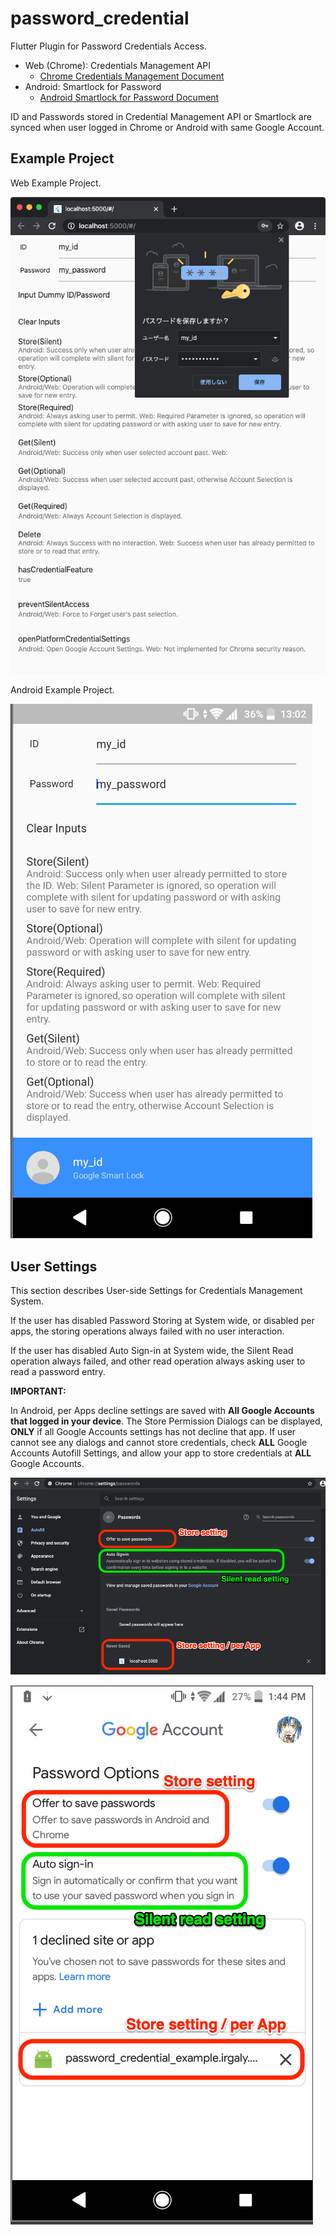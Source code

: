 # password_credential

Flutter Plugin for Password Credentials Access.

* Web (Chrome): Credentials Management API
    * [Chrome Credentials Management Document](https://developers.google.com/web/fundamentals/security/credential-management/retrieve-credentials?hl=en)
* Android: Smartlock for Password
    * [Android Smartlock for Password Document](https://developer.android.com/distribute/best-practices/develop/smart-lock-for-passwords)

ID and Passwords stored in Credential Management API or Smartlock are synced when user logged in Chrome or Android with same Google Account.

## Example Project

Web Example Project.

![web](doc/example_web.png)

Android Example Project.

![android](doc/example_android.png)

## User Settings

This section describes User-side Settings for Credentials Management System.

If the user has disabled Password Storing at System wide, or disabled per apps, the storing operations always failed with no user interaction.

If the user has disabled Auto Sign-in at System wide, the Silent Read operation always failed, and other read operation always asking user to read a password entry.

**IMPORTANT:**

In Android, per Apps decline settings are saved with **All Google Accounts that logged in your device**.
The Store Permission Dialogs can be displayed, **ONLY** if all Google Accounts settings has not decline that app.
If user cannot see any dialogs and cannot store credentials, check **ALL** Google Accounts Autofill Settings, and allow your app to store credentials at **ALL** Google Accounts.

![web](doc/user_settings_web.png)

![android](doc/user_settings_android.png)

